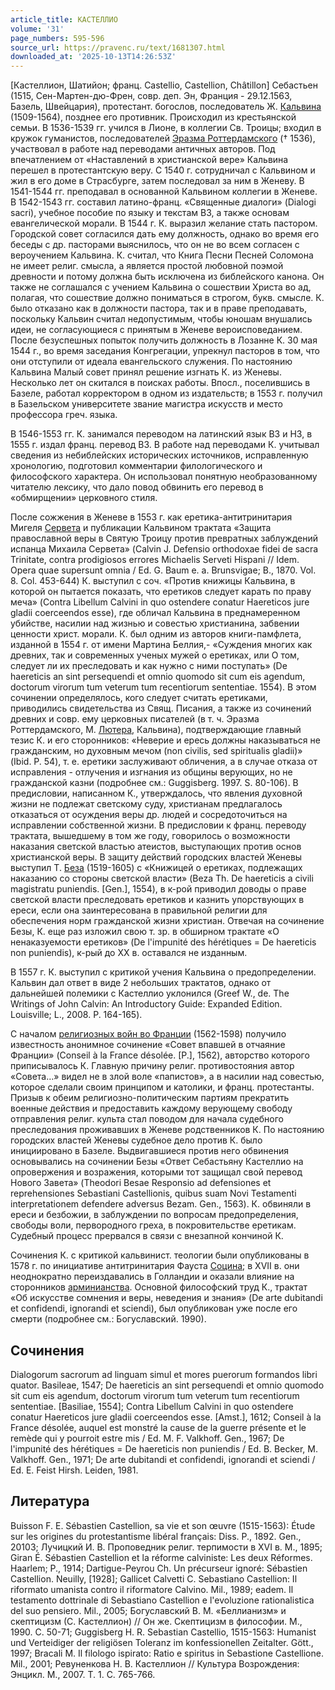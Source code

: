 ```yaml
---
article_title: КАСТЕЛЛИО
volume: '31'
page_numbers: 595-596
source_url: https://pravenc.ru/text/1681307.html
downloaded_at: '2025-10-13T14:26:53Z'
---
```


[Кастеллион, Шатийон; франц. Castellio, Castellion, Châtillon] Себастьен (1515, Сен-Мартен-дю-Френ, совр. деп. Эн, Франция - 29.12.1563, Базель, Швейцария), протестант. богослов, последователь Ж. [Кальвина](https://pravenc.ru/text/Кальвин.html) (1509-1564), позднее его противник. Происходил из крестьянской семьи. В 1536-1539 гг. учился в Лионе, в коллегии Св. Троицы; входил в кружок гуманистов, последователей [Эразма Роттердамского](<https://pravenc.ru/text/Эразм Роттердамский.html>) († 1536), участвовал в работе над переводами античных авторов. Под впечатлением от «Наставлений в христианской вере» Кальвина перешел в протестантскую веру. С 1540 г. сотрудничал с Кальвином и жил в его доме в Страсбурге, затем последовал за ним в Женеву. В 1541-1544 гг. преподавал в основанной Кальвином коллегии в Женеве. В 1542-1543 гг. составил латино-франц. «Священные диалоги» (Dialogi sacri), учебное пособие по языку и текстам ВЗ, а также основам евангелической морали. В 1544 г. К. выразил желание стать пастором. Городской совет согласился дать ему должность, однако во время его беседы с др. пасторами выяснилось, что он не во всем согласен с вероучением Кальвина. К. считал, что Книга Песни Песней Соломона не имеет религ. смысла, а является простой любовной поэмой древности и потому должна быть исключена из библейского канона. Он также не соглашался с учением Кальвина о сошествии Христа во ад, полагая, что сошествие должно пониматься в строгом, букв. смысле. К. было отказано как в должности пастора, так и в праве преподавать, поскольку Кальвин считал недопустимым, чтобы юношам внушались идеи, не согласующиеся с принятым в Женеве вероисповеданием. После безуспешных попыток получить должность в Лозанне К. 30 мая 1544 г., во время заседания Конгрегации, упрекнул пасторов в том, что они отступили от идеала евангельского служения. По настоянию Кальвина Малый совет принял решение изгнать К. из Женевы. Несколько лет он скитался в поисках работы. Впосл., поселившись в Базеле, работал корректором в одном из издательств; в 1553 г. получил в Базельском университете звание магистра искусств и место профессора греч. языка.

В 1546-1553 гг. К. занимался переводом на латинский язык ВЗ и НЗ, в 1555 г. издал франц. перевод ВЗ. В работе над переводами К. учитывал сведения из небиблейских исторических источников, исправленную хронологию, подготовил комментарии филологического и философского характера. Он использовал понятную необразованному читателю лексику, что дало повод обвинить его перевод в «обмирщении» церковного стиля.

После сожжения в Женеве в 1553 г. как еретика-антитринитария Мигеля [Сервета](https://pravenc.ru/text/Сервета.html) и публикации Кальвином трактата «Защита православной веры в Святую Троицу против превратных заблуждений испанца Михаила Сервета» (Calvin J. Defensio orthodoxae fidei de sacra Trinitate, contra prodigiosos errores Michaelis Serveti Hispani // Idem. Opera quae supersunt omnia / Ed. G. Baum e. a. Brunsvigae; B., 1870. Vol. 8. Col. 453-644) К. выступил с соч. «Против книжицы Кальвина, в которой он пытается показать, что еретиков следует карать по праву меча» (Contra Libellum Calvini in quo ostendere conatur Haereticos jure gladii coerceendos esse), где обличал Кальвина в преднамеренном убийстве, насилии над жизнью и совестью христианина, забвении ценности христ. морали. К. был одним из авторов книги-памфлета, изданной в 1554 г. от имени Мартина Беллия,- «Суждения многих как древних, так и современных ученых мужей о еретиках, или О том, следует ли их преследовать и как нужно с ними поступать» (De haereticis an sint persequendi et omnio quomodo sit cum eis agendum, doctorum virorum tum veterum tum recentiorum sententiae. 1554). В этом сочинении определялось, кого следует считать еретиками, приводились свидетельства из Свящ. Писания, а также из сочинений древних и совр. ему церковных писателей (в т. ч. Эразма Роттердамского, М. [Лютера](https://pravenc.ru/text/Лютер.html), Кальвина), подтверждающие главный тезис К. и его сторонников: «Неверие и ересь должны наказываться не гражданским, но духовным мечом (non civilis, sed spiritualis gladii)» (Ibid. P. 54), т. е. еретики заслуживают обличения, а в случае отказа от исправления - отлучения и изгнания из общины верующих, но не гражданской казни (подробнее см.: Guggisberg. 1997. S. 80-106). В предисловии, написанном К., утверждалось, что явления духовной жизни не подлежат светскому суду, христианам предлагалось отказаться от осуждения веры др. людей и сосредоточиться на исправлении собственной жизни. В предисловии к франц. переводу трактата, вышедшему в том же году, говорилось о возможности наказания светской властью атеистов, выступающих против основ христианской веры. В защиту действий городских властей Женевы выступил Т. [Беза](https://pravenc.ru/text/Беза.html) (1519-1605) с «Книжицей о еретиках, подлежащих наказанию со стороны светской власти» (Beza Th. De haereticis a civili magistratu puniendis. [Gen.], 1554), в к-рой приводил доводы о праве светской власти преследовать еретиков и казнить упорствующих в ереси, если она заинтересована в правильной религии для обеспечения норм гражданской жизни христиан. Отвечая на сочинение Безы, К. еще раз изложил свою т. зр. в обширном трактате «О ненаказуемости еретиков» (De l'impunité des hérétiques = De haereticis non puniendis), к-рый до XX в. оставался не изданным.

В 1557 г. К. выступил с критикой учения Кальвина о предопределении. Кальвин дал ответ в виде 2 небольших трактатов, однако от дальнейшей полемики с Кастеллио уклонился (Greef W., de. The Writings of John Calvin: An Introductory Guide: Expanded Edition. Louisville; L., 2008. P. 164-165).

С началом [религиозных войн во Франции](<https://pravenc.ru/text/религиозные войны во Франции.html>) (1562-1598) получило известность анонимное сочинение «Совет впавшей в отчаяние Франции» (Conseil à la France désolée. [P.], 1562), авторство которого приписывалось К. Главную причину религ. противостояния автор «Совета…» видел не в злой воле «папистов», а в насилии над совестью, которое сделали своим принципом и католики, и франц. протестанты. Призыв к обеим религиозно-политическим партиям прекратить военные действия и предоставить каждому верующему свободу отправления религ. культа стал поводом для начала судебного преследования проживавших в Женеве родственников К. По настоянию городских властей Женевы судебное дело против К. было инициировано в Базеле. Выдвигавшиеся против него обвинения основывались на сочинении Безы «Ответ Себастьяну Кастеллио на опровержения и возражения, которыми тот защищал свой перевод Нового Завета» (Theodori Besae Responsio ad defensiones et reprehensiones Sebastiani Castellionis, quibus suam Novi Testamenti interpretationem defendere adversus Bezam. Gen., 1563). К. обвиняли в ереси и безбожии, в заблуждении по вопросам предопределения, свободы воли, первородного греха, в покровительстве еретикам. Судебный процесс прервался в связи с внезапной кончиной К.

Сочинения К. с критикой кальвинист. теологии были опубликованы в 1578 г. по инициативе антитринитария Фауста [Социна](https://pravenc.ru/text/Социна.html); в XVII в. они неоднократно переиздавались в Голландии и оказали влияние на сторонников [арминианства](https://pravenc.ru/text/арминианства.html). Основной философский труд К., трактат «Об искусстве сомнения и веры, неведения и знания» (De arte dubitandi et confidendi, ignorandi et sciendi), был опубликован уже после его смерти (подробнее см.: Богуславский. 1990).

## Сочинения

Dialogorum sacrorum ad linguam simul et mores puerorum formandos libri quator. Basileae, 1547; De haereticis an sint persequendi et omnio quomodo sit cum eis agendum, doctorum virorum tum veterum tum recentiorum sententiae. [Basiliae, 1554]; Contra Libellum Calvini in quo ostendere conatur Haereticos jure gladii coerceendos esse. [Amst.], 1612; Conseil à la France désolée, auquel est monstré la cause de la guerre présente et le remède qui y pourroit estre mis / Ed. M. F. Valkhoff. Gen., 1967; De l'impunité des hérétiques = De haereticis non puniendis / Ed. B. Becker, M. Valkhoff. Gen., 1971; De arte dubitandi et confidendi, ignorandi et sciendi / Ed. E. Feist Hirsh. Leiden, 1981.

## Литература

Buisson F. E. Sébastien Castellion, sa vie et son œuvre (1515-1563): Étude sur les origines du protestantisme libéral français: Diss. P., 1892. Gen., 20103; Лучицкий И. В. Проповедник религ. терпимости в XVI в. М., 1895; Giran É. Sébastien Castellion et la réforme calviniste: Les deux Réformes. Haarlem; P., 1914; Dartigue-Peyrou Ch. Un précurseur ignoré: Sébastien Castellion. Neuilly, [1928]; Gallicet Calvetti C. Sebastiano Castellion: Il riformato umanista contro il riformatore Calvino. Mil., 1989; eadem. Il testamento dottrinale di Sebastiano Castellion e l'evoluzione rationalistica del suo pensiero. Mil., 2005; Богуславский В. М. «Беллианизм» и скептицизм (С. Кастеллион) // Он же. Скептицизм в философии. М., 1990. С. 50-71; Guggisberg H. R. Sebastian Castellio, 1515-1563: Humanist und Verteidiger der religiösen Toleranz im konfessionellen Zeitalter. Gött., 1997; Bracali M. Il filologo ispirato: Ratio e spiritus in Sebastione Castellione. Mil., 2001; Ревуненкова Н. В. Кастеллион // Культура Возрождения: Энцикл. М., 2007. Т. 1. С. 765-766.
